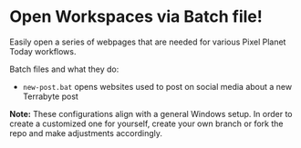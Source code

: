 # Open Workspaces via Batch file!

Easily open a series of webpages that are needed for various Pixel Planet Today workflows.

Batch files and what they do:

- `new-post.bat` opens websites used to post on social media about a new Terrabyte post

**Note:** These configurations align with a general Windows setup. In order to create a customized one for yourself, create your own branch or fork the repo and make adjustments accordingly.
